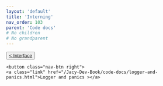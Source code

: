 ```yaml
---
layout: 'default'
title: 'Interning'
nav_order: 103
parent: 'Code docs'
# No children
# No grandparent
---
```



<div class="nav-btn-block">
    <button class="nav-btn left">
    <a class="link" href="/Jacy-Dev-Book/code-docs/interface.html">< Interface</a>
</button>

    <button class="nav-btn right">
    <a class="link" href="/Jacy-Dev-Book/code-docs/logger-and-panics.html">Logger and panics ></a>
</button>

</div>
